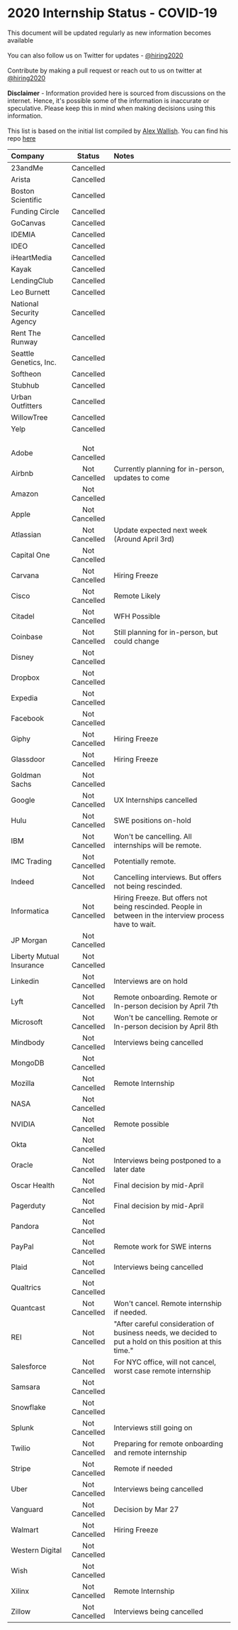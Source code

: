 # 2020 Internship Status - COVID-19
This document will be updated regularly as new information becomes available <br/> <br/>
You can also follow us on Twitter for updates -  [@hiring2020](https://twitter.com/hiring2020) <br/> <br/>
Contribute by making a pull request or reach out to us on twitter at [@hiring2020](https://twitter.com/hiring2020) <br/> <br/>
**Disclaimer** - Information provided here is sourced from discussions on the internet. Hence, it's possible some of the information is inaccurate or speculative. Please keep this in mind when making decisions using this information. <br/> <br/>
This list is based on the initial list compiled by [Alex Wallish](https://www.alexwallish.com/). You can find his repo [here](https://github.com/awallish/Internship-Status-2020)

| Company | Status | Notes |
|:--------|:------:|:------|
|23andMe|Cancelled||
|Arista|Cancelled||
|Boston Scientific|Cancelled||
|Funding Circle|Cancelled||
|GoCanvas|Cancelled||
|IDEMIA|Cancelled|
|IDEO|Cancelled|
|iHeartMedia|Cancelled|
|Kayak|Cancelled||
|LendingClub|Cancelled||
|Leo Burnett|Cancelled||
|National Security Agency|Cancelled||
|Rent The Runway|Cancelled||
|Seattle Genetics, Inc.|Cancelled||
|Softheon|Cancelled||
|Stubhub|Cancelled||
|Urban Outfitters|Cancelled||
|WillowTree|Cancelled||
|Yelp|Cancelled||
||||
||||
||||
|Adobe|Not Cancelled||
|Airbnb|Not Cancelled|Currently planning for in-person, updates to come|
|Amazon|Not Cancelled||
|Apple|Not Cancelled||
|Atlassian|Not Cancelled|Update expected next week (Around April 3rd)|
|Capital One|Not Cancelled||
|Carvana|Not Cancelled|Hiring Freeze|
|Cisco|Not Cancelled|Remote Likely|
|Citadel|Not Cancelled|WFH Possible|
|Coinbase|Not Cancelled|Still planning for in-person, but could change|
|Disney|Not Cancelled||
|Dropbox|Not Cancelled||
|Expedia|Not Cancelled||
|Facebook|Not Cancelled||
|Giphy|Not Cancelled|Hiring Freeze|
|Glassdoor|Not Cancelled|Hiring Freeze|
|Goldman Sachs|Not Cancelled||
|Google|Not Cancelled|UX Internships cancelled|
|Hulu|Not Cancelled|SWE positions on-hold|
|IBM|Not Cancelled|Won't be cancelling. All internships will be remote.|
|IMC Trading|Not Cancelled|Potentially remote.|
|Indeed|Not Cancelled|Cancelling interviews. But offers not being rescinded.|
|Informatica|Not Cancelled|Hiring Freeze. But offers not being rescinded. People in between in the interview process have to wait.|
|JP Morgan|Not Cancelled||
|Liberty Mutual Insurance|Not Cancelled||
|Linkedin|Not Cancelled|Interviews are on hold|
|Lyft|Not Cancelled|Remote onboarding.  Remote or In-person decision by April 7th|
|Microsoft|Not Cancelled|Won't be cancelling. Remote or In-person decision by April 8th|
|Mindbody|Not Cancelled|Interviews being cancelled|
|MongoDB|Not Cancelled||
|Mozilla|Not Cancelled|Remote Internship|
|NASA|Not Cancelled||
|NVIDIA|Not Cancelled|Remote possible|
|Okta|Not Cancelled||
|Oracle|Not Cancelled|Interviews being postponed to a later date|
|Oscar Health|Not Cancelled|Final decision by mid-April|
|Pagerduty|Not Cancelled|Final decision by mid-April|
|Pandora|Not Cancelled||
|PayPal|Not Cancelled|Remote work for SWE interns|
|Plaid|Not Cancelled|Interviews being cancelled|
|Qualtrics|Not Cancelled||
|Quantcast|Not Cancelled|Won't cancel. Remote internship if needed.|
|REI|Not Cancelled|"After careful consideration of business needs, we decided to put a hold on this position at this time."|
|Salesforce|Not Cancelled|For NYC office, will not cancel, worst case remote internship|
|Samsara|Not Cancelled||
|Snowflake|Not Cancelled||
|Splunk|Not Cancelled|Interviews still going on|
|Twilio|Not Cancelled |Preparing for remote onboarding and remote internship|
|Stripe|Not Cancelled|Remote if needed|
|Uber|Not Cancelled|Interviews being cancelled|
|Vanguard|Not Cancelled|Decision by Mar 27|
|Walmart|Not Cancelled|Hiring Freeze|
|Western Digital|Not Cancelled||
|Wish|Not Cancelled||
|Xilinx|Not Cancelled|Remote Internship|
|Zillow|Not Cancelled|Interviews being cancelled|
